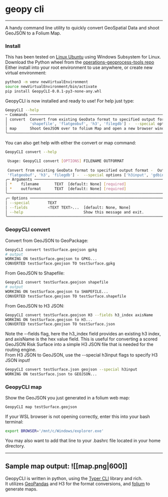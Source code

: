 # geopy cli
---
A handy command line utility to quickly convert GeoSpatial Data and shoot GeoJSON to a Folium Map.   
### Install
This has been tested on [Linux Ubuntu](https://releases.ubuntu.com/focal/) using Windows Subsystem for Linux. 
Download the Python wheel from the [operations-geoprocess-tools repo](https://github.com/airspace-link-inc/operations-geoprocess-tools/blob/main/dist/GeopyCLI-0.0.1-py3-none-any.whl)
Either install into your root environment to use anywhere, or create new virtual environment:
```bash
python3 -m venv newVirtualEnvironment
source newVirtualEnvironment/bin/activate
pip install GeopyCLI-0.0.1-py3-none-any.whl
```

GeopyCLI is now installed and ready to use!
For help just type:
```bash
GeopyCLI --help
─ Commands ────────────────────────────────────────────────────────────────────────────────────────────────────────────╮
│ convert  Convert from existing GeoData format to specified output format -  Outformat options = ['geojson', 'gpkg',   │
│          'shapefile', 'flatgeobuf', 'h3', 'filegdb'] -  --special options ['h3input', 'gdbinput']  Upper or lowercase │
│ map      Shoot GeoJSON over to folium Map and open a new browser window                                               │
╰───────────────────────────────────────────────────────────────────────────────────────────────────────────────────────╯
```
You can also get help with either the convert or map command:
```bash
GeopyCLI convert --help 

 Usage: GeopyCLI convert [OPTIONS] FILENAME OUTFORMAT
 
 Convert from existing GeoData format to specified output format -  Outformat options = ['geojson', 'gpkg', 'shapefile',
 'flatgeobuf', 'h3', 'filegdb'] -  --special options ['h3input', 'gdbinput']  Upper or lowercase
╭─ Arguments ───────────────────────────────────────────────────────────────────────────────────────────────────────────╮
│ *    filename       TEXT  [default: None] [required]                                                                  │
│ *    outformat      TEXT  [default: None] [required]                                                                  │
╰───────────────────────────────────────────────────────────────────────────────────────────────────────────────────────╯
╭─ Options ─────────────────────────────────────────────────────────────────────────────────────────────────────────────╮
│ --special        TEXT                                                                                                 │
│ --fields         <TEXT TEXT>...  [default: None, None]                                                                │
│ --help                           Show this message and exit.                                                          │
╰───────────────────────────────────────────────────────────────────────────────────────────────────────────────────────╯
```
### GeopyCLI convert
Convert from GeoJSON to GeoPackage:
```bash
GeopyCLI convert testSurface.geojson gpkg
# output
WORKING ON testSurface.geojson to GPKG...
CONVERTED testSurface.geojson TO testSurface.gpkg
```
 From GeoJSON to Shapefile:
```bash
GeopyCLI convert testSurface.geojson shapefile
# output
WORKING ON testSurface.geojson to SHAPEFILE...
CONVERTED testSurface.geojson TO testSurface.shapefile
```
 From GeoJSON to H3 JSON:
```bash
GeopyCLI convert testSurface.geojson H3 --fields h3_index axisName 
WORKING ON testSurface.geojson to H3...
CONVERTED testSurface.geojson TO testSurface.json
```
Note the --fields flag, here the h3_index field provides an existing h3 index, and axisName is the hex value field.  This is useful for converting a scored GeoJSON Risk Surface into a simple H3 JSON file that is needed for the routing engine.    
From H3 JSON to GeoJSON, use the --special h3input flags to specify H3 JSON input!
```bash
GeopyCLI convert testSurface.json geojson --special h3input        
WORKING ON testSurface.json to GEOJSON...
```
### GeopyCLI map
Show the GeoJSON you just generated in a folium web map:
```bash
GeopyCLI map testSurface.geojson
```
If your WSL browser is not opening correctly, enter this into your bash terminal:
```bash
export BROWSER='/mnt/c/Windows/explorer.exe'
```
You may also want to add that line to your .bashrc file located in your home directory.   

---
Sample map output:
![[map.png|600]]
---
GeopyCLI is written in python, using the [Typer CLI](https://typer.tiangolo.com/typer-cli/) library and rich.  
It utilizes [GeoPandas](https://geopandas.org/en/stable/index.html#) and H3 for the format conversions, and [folium](https://python-visualization.github.io/folium/) to generate maps. 
